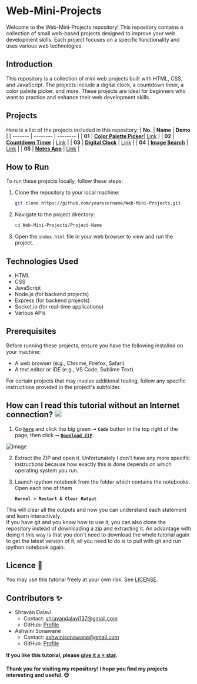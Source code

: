 # Web-Mini-Projects
Welcome to the Web-Mini-Projects repository! This repository contains a collection of small web-based projects designed to improve your web development skills. Each project focuses on a specific functionality and uses various web technologies.

## Introduction
This repository is a collection of mini web projects built with HTML, CSS, and JavaScript. The projects include a digital clock, a countdown timer, a color palette picker, and more. These projects are ideal for beginners who want to practice and enhance their web development skills.

## Projects
Here is a list of the projects included in this repository:
| **No.** | **Name** |  **Demo** |
| ------- | -------- | -------- | 
|  **01** | [**Color Palette Picker**](https://github.com/ShravanDalavi/Web-Mini-Projects/tree/main/projects/Color%20Palette%20Picker)| [Link](https://codepen.io/Shravan-Dalavi/pen/bGPqXVz) | 
|  **02** | [**Countdown Timer**](https://github.com/ShravanDalavi/Web-Mini-Projects/tree/main/projects/Countdown%20Timer)  | [Link](https://codepen.io/Shravan-Dalavi/pen/RwzpXrM) | 
|  **03** | [**Digital Clock**](https://github.com/ShravanDalavi/Web-Mini-Projects/tree/main/projects/Digital%20Clock)  | [Link](https://codepen.io/Shravan-Dalavi/pen/vYqxoGR) | 
|  **04** | [**Image Search**](https://github.com/ShravanDalavi/Web-Mini-Projects/tree/main/projects/Image%20Search)  | [Link](https://codepen.io/Shravan-Dalavi/pen/gONWMNe) | 
|  **05** | [**Notes App**](https://github.com/ShravanDalavi/Web-Mini-Projects/tree/main/projects/Notes%20App)  | [Link](https://codepen.io/Shravan-Dalavi/pen/oNrWLKZ) | 

## How to Run
To run these projects locally, follow these steps:

1. Clone the repository to your local machine:

    ```bash
    git clone https://github.com/yourusername/Web-Mini-Projects.git
    ```

2. Navigate to the project directory:

    ```bash
    cd Web-Mini-Projects/Project-Name
    ```

3. Open the `index.html` file in your web browser to view and run the project.

## Technologies Used
- HTML
- CSS
- JavaScript
- Node.js (for backend projects)
- Express (for backend projects)
- Socket.io (for real-time applications)
- Various APIs

## Prerequisites
Before running these projects, ensure you have the following installed on your machine:

- A web browser (e.g., Chrome, Firefox, Safari)
- A text editor or IDE (e.g., VS Code, Sublime Text)

For certain projects that may involve additional tooling, follow any specific instructions provided in the project's subfolder.

## How can I read this tutorial without an Internet connection? <img alt="GIF" src="https://github.com/TheDudeThatCode/TheDudeThatCode/blob/master/Assets/hmm.gif" width="20" />
1. Go [**`here`**](https://github.com/ShravanDalavi/Web-Mini-Projects) and click the big green ➞  **`Code`** button in the top right of the page, then click ➞ [**`Download ZIP`**](https://github.com/shravandalavi/Web-Mini-Projects/archive/refs/heads/main.zip).

 ![image](https://github.com/ShravanDalavi/Simple-Python-Mini-Projects/assets/172488772/fe6f519f-afbd-49d1-9efc-5f6b5f234340)
  
2. Extract the ZIP and open it. Unfortunately I don't have any more specific instructions because how exactly this is done depends on which operating system you run.    
3. Launch ipython notebook from the folder which contains the notebooks. Open each one of them
  
    **`Kernel > Restart & Clear Output`**
    
This will clear all the outputs and now you can understand each statement and learn interactively.
<br>
If you have git and you know how to use it, you can also clone the repository instead of downloading a zip and extracting it. An advantage with doing it this way is that you don't need to download the whole tutorial again to get the latest version of it, all you need to do is to pull with git and run ipython notebook again.
## Licence 📜
You may use this tutorial freely at your own risk. See [LICENSE](./LICENSE).
## Contributors ✨
- Shravan Dalavi
  - Contact: shravandalavi137@gmail.com
  - GitHub: [Profile](https://github.com/ShravanDalavi)
- Ashwini Sonawane
  - Contact: ashwinisonawane@gmail.com
  - GitHub:  [Profile](https://github.com/SonawaneAshwini)
    
**If you like this tutorial, please [give it a ⭐ star](https://github.com/ShravanDalavi/Web-Mini-Projects).**

**Thank you for visiting my repository! I hope you find my projects interesting and useful. 😊**
